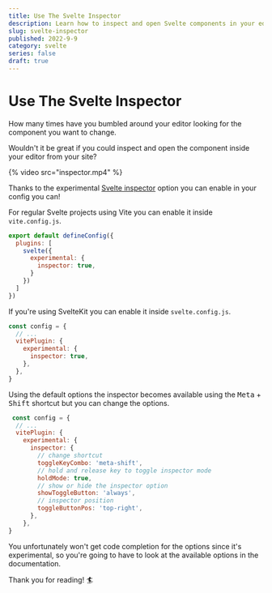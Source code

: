 ```yaml
---
title: Use The Svelte Inspector
description: Learn how to inspect and open Svelte components in your editor.
slug: svelte-inspector
published: 2022-9-9
category: svelte
series: false
draft: true
---
```


# Use The Svelte Inspector


How many times have you bumbled around your editor looking for the component you want to change.

Wouldn't it be great if you could inspect and open the component inside your editor from your site?

{% video src="inspector.mp4" %}

Thanks to the experimental [Svelte inspector]([https://github.com/sveltejs/vite-plugin-svelte/blob/main/docs/config.md#inspector](https://github.com/sveltejs/vite-plugin-svelte/blob/main/docs/config.md#inspector)) option you can enable in your config you can!

For regular Svelte projects using Vite you can enable it inside `vite.config.js`.

```js:vite.config.js showLineNumbers
export default defineConfig({
  plugins: [
    svelte({
      experimental: {
        inspector: true,
      }
    })
  ]
})
```

If you're using SvelteKit you can enable it inside `svelte.config.js`.

```js:svelte.config.js showLineNumbers
const config = {
  // ...
  vitePlugin: {
    experimental: {
      inspector: true,
    },
  },
}
```

Using the default options the inspector becomes available using the <kbd>Meta</kbd> + <kbd>Shift</kbd> shortcut but you can change the options.

```js:svelte.config.js showLineNumbers
 const config = {
  // ...
  vitePlugin: {
    experimental: {
      inspector: {
        // change shortcut
        toggleKeyCombo: 'meta-shift',
        // hold and release key to toggle inspector mode 
        holdMode: true,
        // show or hide the inspector option
        showToggleButton: 'always',
        // inspector position
        toggleButtonPos: 'top-right',
      },
    },
}
```

You unfortunately won't get code completion for the options since it's experimental, so you're going to have to look at the available options in the documentation.

Thank you for reading! 🏄️